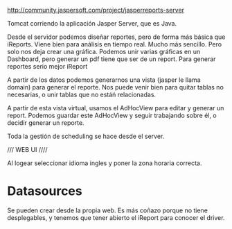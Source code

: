 http://community.jaspersoft.com/project/jasperreports-server

Tomcat corriendo la aplicación Jasper Server, que es Java.

Desde el servidor podemos diseñar reportes, pero de forma más básica que iReports.
Viene bien para análisis en tiempo real. Mucho más sencillo. Pero solo nos deja crear una gráfica.
Podemos unir varias gráficas en un Dashboard, pero generar un pdf tiene que ser de un report.
Para generar reportes serio mejor iReport

A partir de los datos podemos generarnos una vista (jasper le llama domain) para generar el reporte.
Nos puede venir bien para quitar tablas no necesarias, o unir tablas que no estáń relacionadas.

A partir de esta vista virtual, usamos el AdHocView para editar y generar un report.
Podemos guardar este AdHocView y seguir trabajando sobre él, o decidir generar un reporte.


Toda la gestión de scheduling se hace desde el server.


/// WEB UI ////

Al logear seleccionar idioma ingles y poner la zona horaria correcta.

# Datasources
Se pueden crear desde la propia web. Es más coñazo porque no tiene desplegables, y tenemos que tener abierto el iReport para conocer el driver.
